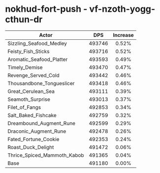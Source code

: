 # nokhud-fort-push - vf-nzoth-yogg-cthun-dr
| Actor | DPS | Increase |
|---|:---:|:---:|
|Sizzling_Seafood_Medley|493746|0.52%|
|Feisty_Fish_Sticks|493716|0.52%|
|Aromatic_Seafood_Platter|493593|0.49%|
|Timely_Demise|493470|0.47%|
|Revenge_Served_Cold|493442|0.46%|
|Thousandbone_Tongueslicer|493418|0.46%|
|Great_Cerulean_Sea|493111|0.39%|
|Seamoth_Surprise|493013|0.37%|
|Filet_of_Fangs|492853|0.34%|
|Salt_Baked_Fishcake|492759|0.32%|
|Dreambound_Augment_Rune|492599|0.29%|
|Draconic_Augment_Rune|492478|0.26%|
|Fated_Fortune_Cookie|492353|0.24%|
|Roast_Duck_Delight|491472|0.06%|
|Thrice_Spiced_Mammoth_Kabob|491365|0.04%|
|Base|491180|0.00%|
